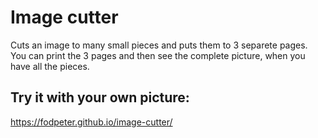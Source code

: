 # Image cutter

Cuts an image to many small pieces and puts them to 3 separete pages.
You can print the 3 pages and then see the complete picture, when you have all the pieces.

## Try it with your own picture:
https://fodpeter.github.io/image-cutter/
